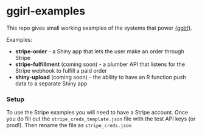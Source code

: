 # ggirl-examples

This repo gives small working examples of the systems that power [{ggirl}](https://github.com/jnolis/ggirl).

Examples:
* __stripe-order__ - a Shiny app that lets the user make an order through Stripe
* __stripe-fulfillment__ (coming soon) - a plumber API that listens for the Stripe webhook to fulfill a paid order
* __shiny-upload__ (coming soon) - the ability to have an R function push data to a separate Shiny app

### Setup

To use the Stripe examples you will need to have a Stripe account. Once you do fill out the `stripe_creds_template.json` file with the test API keys (or prod!). Then rename the file as `stripe_creds.json`
